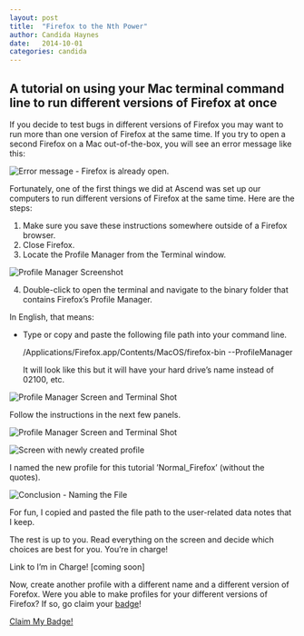 ```yaml
---
layout: post
title:  "Firefox to the Nth Power"
author: Candida Haynes
date:   2014-10-01
categories: candida
---
```


## A tutorial on using your Mac terminal command line to run different versions of Firefox at once

If you decide to test bugs in different versions of Firefox you may want to run more than one version of Firefox at the same time. If you try to open a second Firefox on a Mac out-of-the-box, you will see an error message like this:

![Error message - Firefox is already open.](http://ascendproject.org/participants/portland/candida/images/profile_dupe_error.png "You cannot open more than one Firefox.")

Fortunately, one of the first things we did at Ascend was set up our computers to run different versions of Firefox at the same time. Here are the steps:

1. Make sure you save these instructions somewhere outside of a Firefox browser. 
2. Close Firefox.
3. Locate the Profile Manager from the Terminal window.
  
![Profile Manager Screenshot](http://ascendproject.org/participants/portland/candida/images/profile_find_terminal.png "Profile Manager")


4. Double-click to open the terminal and navigate to the binary folder that contains Firefox’s Profile Manager. 


In English, that means:
      
- Type or copy and paste the following file path into your command line.

  /Applications/Firefox.app/Contents/MacOS/firefox-bin --ProfileManager

  It will look like this but it will have your hard drive’s name instead of 02100, etc.

   
![Profile Manager Screen and Terminal Shot](http://ascendproject.org/participants/portland/candida/images/terminal_open_profile_mgr.png "Profile Manager screen and terminal shot")


Follow the instructions in the next few panels.

![Profile Manager Screen and Terminal Shot](http://ascendproject.org/participants/portland/candida/images/Intro_to_ffox.png "Introduction to Profile Manager screen")

![Screen with newly created profile](http://ascendproject.org/participants/portland/candida/images/Normal_Firefox.png "the new profile")

I named the new profile for this tutorial ’Normal_Firefox’ (without the quotes).

![Conclusion - Naming the File](http://ascendproject.org/participants/portland/candida/images/done_start_normal_firefox.png "I named the file Normal_Profile")

For fun, I copied and pasted the file path to the user-related data notes that I keep. 

The rest is up to you. Read everything on the screen and decide which choices are best for you. You’re in charge!

Link to I’m in Charge! [coming soon]



Now, create another profile with a different name and a different version of Forefox. Were you able to make profiles for your different versions of Firefox? If so, go claim your [badge](http://toolness.github.io/chicago-badge-studio/studio.html?bg=subtlepattern&bg-color=5270E9&bg-subtlepattern=back_pattern.png&bg-url=https%3A%2F%2Fgithub.com%2FTheLady%2Fascendproject%2Fblob%2F3699316001abfd3fd451d46ee3694d91cd641ed2%2Fparticipants%2Fportland%2Fcandida%2Fimages%2Fintro_to_ffox.png&glyph=noun&glyph-noun=Anchor.png&glyph-url=&glyph-scale=1.0&glyph-mask=true&glyph-mask-color=000000&gloss=true)!

[Claim My Badge!](http://toolness.github.io/chicago-badge-studio/studio.html?bg=subtlepattern&bg-color=5270E9&bg-subtlepattern=back_pattern.png&bg-url=https%3A%2F%2Fgithub.com%2FTheLady%2Fascendproject%2Fblob%2F3699316001abfd3fd451d46ee3694d91cd641ed2%2Fparticipants%2Fportland%2Fcandida%2Fimages%2Fintro_to_ffox.png&glyph=noun&glyph-noun=Anchor.png&glyph-url=&glyph-scale=1.0&glyph-mask=true&glyph-mask-color=000000&gloss=true)